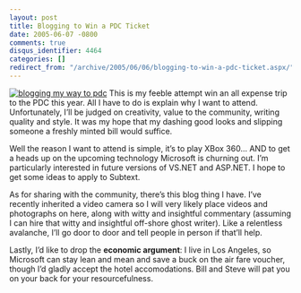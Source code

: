 ```yaml
---
layout: post
title: Blogging to Win a PDC Ticket
date: 2005-06-07 -0800
comments: true
disqus_identifier: 4464
categories: []
redirect_from: "/archive/2005/06/06/blogging-to-win-a-pdc-ticket.aspx/"
---
```


[![blogging my way to
pdc](http://channel9.msdn.com/pdc/Flairs/Blogmyway-h.jpg)](http://channel9.msdn.com/pdc/pdcfriends.aspx?contest=true)
This is my feeble attempt win an all expense trip to the PDC this year.
All I have to do is explain why I want to attend. Unfortunately, I’ll be
judged on creativity, value to the community, writing quality and style.
It was my hope that my dashing good looks and slipping someone a freshly
minted bill would suffice.

Well the reason I want to attend is simple, it’s to play XBox 360... AND
to get a heads up on the upcoming technology Microsoft is churning out.
I’m particularly interested in future versions of VS.NET and ASP.NET. I
hope to get some ideas to apply to Subtext.

As for sharing with the community, there’s this blog thing I have. I’ve
recently inherited a video camera so I will very likely place videos and
photographs on here, along with witty and insightful commentary
(assuming I can hire that witty and insightful off-shore ghost writer).
Like a relentless avalanche, I’ll go door to door and tell people in
person if that’ll help.

Lastly, I’d like to drop the **economic argument**: I live in Los
Angeles, so Microsoft can stay lean and mean and save a buck on the air
fare voucher, though I’d gladly accept the hotel accomodations. Bill and
Steve will pat you on your back for your resourcefulness.

